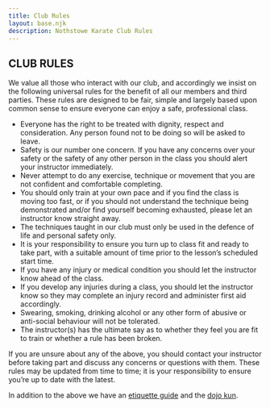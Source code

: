 ```yaml
---
title: Club Rules
layout: base.njk
description: Nothstowe Karate Club Rules
---
```



## CLUB RULES

We value all those who interact with our club, and accordingly we insist on the following universal rules for the benefit of all our members and third parties. These rules are designed to be fair, simple and largely based upon common sense to ensure everyone can enjoy a safe, professional class.

*	Everyone has the right to be treated with dignity, respect and consideration. Any person found not to be doing so will be asked to leave.
*	Safety is our number one concern. If you have any concerns over your safety or the safety of any other person in the class you should alert your instructor immediately.
*	Never attempt to do any exercise, technique or movement that you are not confident and comfortable completing.
*	You should only train at your own pace and if you find the class is moving too fast, or if you should not understand the technique being demonstrated and/or find yourself becoming exhausted, please let an instructor know straight away.
*	The techniques taught in our club must only be used in the defence of life and personal safety only.
*	It is your responsibility to ensure you turn up to class fit and ready to take part, with a suitable amount of time prior to the lesson’s scheduled start time.
*	If you have any injury or medical condition you should let the instructor know ahead of the class.
*	If you develop any injuries during a class, you should let the instructor know so they may complete an injury record and administer first aid accordingly.
*	Swearing, smoking, drinking alcohol or any other form of abusive or anti-social behaviour will not be tolerated.
*	The instructor(s) has the ultimate say as to whether they feel you are fit to train or whether a rule has been broken.

If you are unsure about any of the above, you should contact your instructor before taking part and discuss any concerns or questions with them. These rules may be updated from time to time; it is your responsibility to ensure you’re up to date with the latest.

In addition to the above we have an [etiquette guide](/etiquette) and the [dojo kun](/dojokun/).
